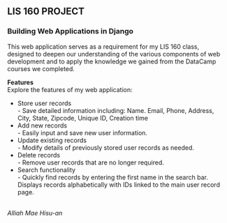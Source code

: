 <h2> LIS 160 PROJECT </h2>
<h3> Building Web Applications in Django </h3>

This web application serves as a requirement for my LIS 160 class, designed to deepen our understanding of the various components of web development and to apply the knowledge we gained from the DataCamp courses we completed.

<strong>Features</strong> 
<br/> Explore the features of my web application:
<ul>
    <li>Store user records</li>
    - Save detailed information including: Name. Email, Phone, Address, City, State, Zipcode, Unique ID, Creation time
    <li>Add new records</li>
    - Easily input and save new user information.
    <li>Update existing records</li>
    - Modify details of previously stored user records as needed.
    <li>Delete records</li>
    - Remove user records that are no longer required.
    <li>Search functionality</li>
    - Quickly find records by entering the first name in the search bar. Displays records alphabetically with IDs linked to the main user record page.
</ul>

<br/>
<i>Alliah Mae Hisu-an</i>

